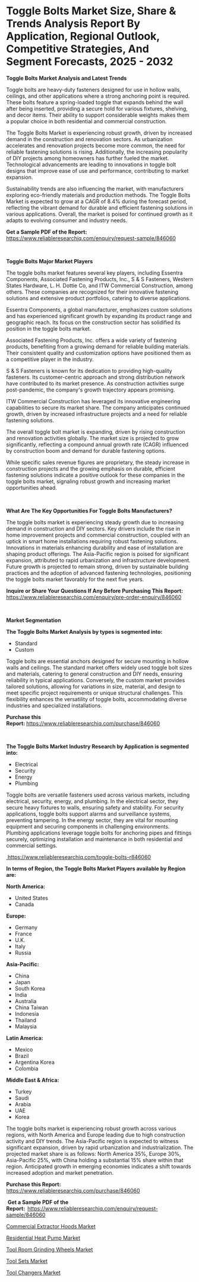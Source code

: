 <p><h1>Toggle Bolts Market Size, Share & Trends Analysis Report By Application, Regional Outlook, Competitive Strategies, And Segment Forecasts, 2025 - 2032</h1></p><p><strong>Toggle Bolts Market Analysis and Latest Trends</strong></p>
<p><p>Toggle bolts are heavy-duty fasteners designed for use in hollow walls, ceilings, and other applications where a strong anchoring point is required. These bolts feature a spring-loaded toggle that expands behind the wall after being inserted, providing a secure hold for various fixtures, shelving, and decor items. Their ability to support considerable weights makes them a popular choice in both residential and commercial construction.</p><p>The Toggle Bolts Market is experiencing robust growth, driven by increased demand in the construction and renovation sectors. As urbanization accelerates and renovation projects become more common, the need for reliable fastening solutions is rising. Additionally, the increasing popularity of DIY projects among homeowners has further fueled the market. Technological advancements are leading to innovations in toggle bolt designs that improve ease of use and performance, contributing to market expansion.</p><p>Sustainability trends are also influencing the market, with manufacturers exploring eco-friendly materials and production methods. The Toggle Bolts Market is expected to grow at a CAGR of 8.4% during the forecast period, reflecting the vibrant demand for durable and efficient fastening solutions in various applications. Overall, the market is poised for continued growth as it adapts to evolving consumer and industry needs.</p></p>
<p><strong>Get a Sample PDF of the Report:&nbsp;</strong> <a href="https://www.reliableresearchiq.com/enquiry/request-sample/846060?utm_campaign=123&utm_medium=2&utm_source=Github&utm_content=ia&utm_term=20022025&utm_id=toggle-bolts">https://www.reliableresearchiq.com/enquiry/request-sample/846060</a></p>
<p>&nbsp;</p>
<p><strong>Toggle Bolts Major Market Players</strong></p>
<p><p>The toggle bolts market features several key players, including Essentra Components, Associated Fastening Products, Inc., S & S Fasteners, Western States Hardware, L. H. Dottie Co, and ITW Commercial Construction, among others. These companies are recognized for their innovative fastening solutions and extensive product portfolios, catering to diverse applications.</p><p>Essentra Components, a global manufacturer, emphasizes custom solutions and has experienced significant growth by expanding its product range and geographic reach. Its focus on the construction sector has solidified its position in the toggle bolts market.</p><p>Associated Fastening Products, Inc. offers a wide variety of fastening products, benefiting from a growing demand for reliable building materials. Their consistent quality and customization options have positioned them as a competitive player in the industry.</p><p>S & S Fasteners is known for its dedication to providing high-quality fasteners. Its customer-centric approach and strong distribution network have contributed to its market presence. As construction activities surge post-pandemic, the company's growth trajectory appears promising.</p><p>ITW Commercial Construction has leveraged its innovative engineering capabilities to secure its market share. The company anticipates continued growth, driven by increased infrastructure projects and a need for reliable fastening solutions.</p><p>The overall toggle bolt market is expanding, driven by rising construction and renovation activities globally. The market size is projected to grow significantly, reflecting a compound annual growth rate (CAGR) influenced by construction boom and demand for durable fastening options.</p><p>While specific sales revenue figures are proprietary, the steady increase in construction projects and the growing emphasis on durable, efficient fastening solutions indicate a positive outlook for these companies in the toggle bolts market, signaling robust growth and increasing market opportunities ahead.</p></p>
<p>&nbsp;</p>
<p><strong>What Are The Key Opportunities For Toggle Bolts Manufacturers?</strong></p>
<p><p>The toggle bolts market is experiencing steady growth due to increasing demand in construction and DIY sectors. Key drivers include the rise in home improvement projects and commercial construction, coupled with an uptick in smart home installations requiring robust fastening solutions. Innovations in materials enhancing durability and ease of installation are shaping product offerings. The Asia-Pacific region is poised for significant expansion, attributed to rapid urbanization and infrastructure development. Future growth is projected to remain strong, driven by sustainable building practices and the adoption of advanced fastening technologies, positioning the toggle bolts market favorably for the next five years.</p></p>
<p><strong>Inquire or Share Your Questions If Any Before Purchasing This Report:</strong> <a href="https://www.reliableresearchiq.com/enquiry/pre-order-enquiry/846060?utm_campaign=123&utm_medium=2&utm_source=Github&utm_content=ia&utm_term=20022025&utm_id=toggle-bolts">https://www.reliableresearchiq.com/enquiry/pre-order-enquiry/846060</a></p>
<p>&nbsp;</p>
<p><strong>Market Segmentation</strong></p>
<p><strong>The Toggle Bolts Market Analysis by types is segmented into:</strong></p>
<p><ul><li>Standard</li><li>Custom</li></ul></p>
<p><p>Toggle bolts are essential anchors designed for secure mounting in hollow walls and ceilings. The standard market offers widely used toggle bolt sizes and materials, catering to general construction and DIY needs, ensuring reliability in typical applications. Conversely, the custom market provides tailored solutions, allowing for variations in size, material, and design to meet specific project requirements or unique structural challenges. This flexibility enhances the versatility of toggle bolts, accommodating diverse industries and specialized installations.</p></p>
<p><strong>Purchase this Report:&nbsp;</strong><a href="https://www.reliableresearchiq.com/purchase/846060?utm_campaign=123&utm_medium=2&utm_source=Github&utm_content=ia&utm_term=20022025&utm_id=toggle-bolts">https://www.reliableresearchiq.com/purchase/846060</a></p>
<p>&nbsp;</p>
<p><strong>The Toggle Bolts Market Industry Research by Application is segmented into:</strong></p>
<p><ul><li>Electrical</li><li>Security</li><li>Energy</li><li>Plumbing</li></ul></p>
<p><p>Toggle bolts are versatile fasteners used across various markets, including electrical, security, energy, and plumbing. In the electrical sector, they secure heavy fixtures to walls, ensuring safety and stability. For security applications, toggle bolts support alarms and surveillance systems, preventing tampering. In the energy sector, they are vital for mounting equipment and securing components in challenging environments. Plumbing applications leverage toggle bolts for anchoring pipes and fittings securely, optimizing installation and maintenance in both residential and commercial settings.</p></p>
<p><a href="https://www.reliableresearchiq.com/toggle-bolts-r846060?utm_campaign=123&utm_medium=2&utm_source=Github&utm_content=ia&utm_term=20022025&utm_id=toggle-bolts">&nbsp;https://www.reliableresearchiq.com/toggle-bolts-r846060</a></p>
<p><strong>In terms of Region, the Toggle Bolts Market Players available by Region are:</strong></p>
<p>
    <p> <strong> North America: </strong>
        <ul>
            <li>United States</li>
            <li>Canada</li>
        </ul>
        </p> 
    <p> <strong> Europe: </strong>
        <ul>
            <li>Germany</li>
            <li>France</li>
            <li>U.K.</li>
            <li>Italy</li>
            <li>Russia</li>
        </ul>
        </p> 
    <p> <strong> Asia-Pacific: </strong>
        <ul>
            <li>China</li>
            <li>Japan</li>
            <li>South Korea</li>
            <li>India</li>
            <li>Australia</li>
            <li>China Taiwan</li>
            <li>Indonesia</li>
            <li>Thailand</li>
            <li>Malaysia</li>
        </ul>
        </p> 
    <p> <strong> Latin America: </strong>
        <ul>
            <li>Mexico</li>
            <li>Brazil</li>
            <li>Argentina Korea</li>
            <li>Colombia</li>
        </ul>
        </p> 
    <p> <strong> Middle East & Africa: </strong>
        <ul>
            <li>Turkey</li>
            <li>Saudi</li>
            <li>Arabia</li>
            <li>UAE</li>
            <li>Korea</li>
        </ul>
    </p>
    </p>
<p><p>The toggle bolts market is experiencing robust growth across various regions, with North America and Europe leading due to high construction activity and DIY trends. The Asia-Pacific region is expected to witness significant expansion, driven by rapid urbanization and industrialization. The projected market share is as follows: North America 35%, Europe 30%, Asia-Pacific 25%, with China holding a substantial 15% share within that region. Anticipated growth in emerging economies indicates a shift towards increased adoption and market penetration.</p></p>
<p><strong>Purchase this Report: </strong><a href="https://www.reliableresearchiq.com/purchase/846060?utm_campaign=123&utm_medium=2&utm_source=Github&utm_content=ia&utm_term=20022025&utm_id=toggle-bolts">https://www.reliableresearchiq.com/purchase/846060</a></p>
<p>&nbsp;<strong>Get a Sample PDF of the Report:&nbsp;&nbsp;</strong><a href="https://www.reliableresearchiq.com/enquiry/request-sample/846060?utm_campaign=123&utm_medium=2&utm_source=Github&utm_content=ia&utm_term=20022025&utm_id=toggle-bolts">https://www.reliableresearchiq.com/enquiry/request-sample/846060</a></p>
<p><strong></strong></p>
<p><p><a href="https://github.com/lalolatiot/Market-Research-Report-List-1/blob/main/commercial-extractor-hoods-market.md?utm_campaign=123&utm_medium=2&utm_source=Github&utm_content=ia&utm_term=20022025&utm_id=toggle-bolts">Commercial Extractor Hoods Market</a></p><p><a href="https://github.com/zurubting/Market-Research-Report-List-1/blob/main/residential-heat-pump-market.md?utm_campaign=123&utm_medium=2&utm_source=Github&utm_content=ia&utm_term=20022025&utm_id=toggle-bolts">Residential Heat Pump Market</a></p><p><a href="https://github.com/ariyilmelzar/Market-Research-Report-List-1/blob/main/tool-room-grinding-wheels-market.md?utm_campaign=123&utm_medium=2&utm_source=Github&utm_content=ia&utm_term=20022025&utm_id=toggle-bolts">Tool Room Grinding Wheels Market</a></p><p><a href="https://github.com/duscarajlha/Market-Research-Report-List-1/blob/main/tool-sets-market.md?utm_campaign=123&utm_medium=2&utm_source=Github&utm_content=ia&utm_term=20022025&utm_id=toggle-bolts">Tool Sets Market</a></p><p><a href="https://github.com/boluluhabeel/Market-Research-Report-List-1/blob/main/tool-changers-market.md?utm_campaign=123&utm_medium=2&utm_source=Github&utm_content=ia&utm_term=20022025&utm_id=toggle-bolts">Tool Changers Market</a></p></p>